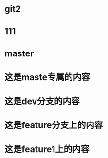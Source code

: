 <!--
 * @Author: your name
 * @Date: 2021-07-17 10:28:27
 * @LastEditTime: 2021-07-17 10:55:25
 * @LastEditors: Please set LastEditors
 * @Description: In User Settings Edit
 * @FilePath: /git2/README.md
-->
# git2


# 111

# master

# 这是maste专属的内容

# 这是dev分支的内容

# 这是feature分支上的内容
# 这是feature1上的内容
